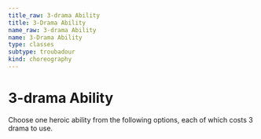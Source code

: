 ```yaml
---
title_raw: 3-drama Ability
title: 3-Drama Ability
name_raw: 3-drama Ability
name: 3-Drama Ability
type: classes
subtype: troubadour
kind: choreography
---
```


# 3-drama Ability

Choose one heroic ability from the following options, each of which costs 3 drama to use.
